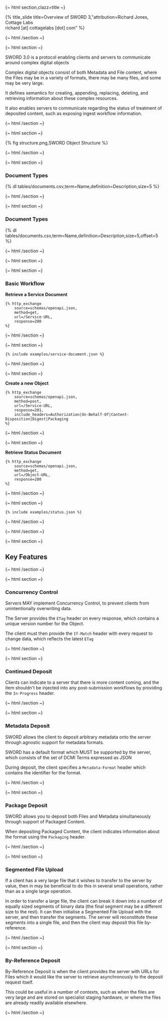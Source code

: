 {~ html section,clazz=title ~}

{% title_slide 
    title=Overview of SWORD&nbsp;3,"attribution=Richard Jones, Cottage Labs<br>richard [at] cottagelabs [dot] com"
%}

{~ html /section ~}


{~ html section ~}

SWORD 3.0 is a protocol enabling clients and servers to communicate around complex digital objects

Complex digital objects consist of both Metadata and File content, where the Files may be in a variety of formats, there may be many files, 
and some may be very large.  

It defines semantics for creating, appending, replacing, deleting, and retrieving information about these complex resources.  

It also enables servers to communicate regarding the status of treatment of deposited content, such as exposing ingest workflow information.

{~ html /section ~}


{~ html section ~}

{% fig structure.png,SWORD Object Structure %}

{~ html /section ~}


{~ html section ~}

### Document Types

{% dl tables/documents.csv,term=Name,definition=Description,size=5 %} 

{~ html /section ~}


{~ html section ~}

### Document Types

{% dl tables/documents.csv,term=Name,definition=Description,size=5,offset=5 %} 

{~ html /section ~}


{~ html section ~}

{~ html section ~}

### Basic Workflow

**Retrieve a Service Document**

```
{% http_exchange
    source=schemas/openapi.json,
    method=get,
    url=/Service-URL,
    response=200
%}
```
    
{~ html /section ~}
    
{~ html section ~}

```
{% include examples/service-document.json %} 
```

{~ html /section ~}

{~ html section ~}

**Create a new Object**

```
{% http_exchange
    source=schemas/openapi.json,
    method=post,
    url=/Service-URL,
    response=201,
    include_headers=Authorization|On-Behalf-Of|Content-Disposition|Digest|Packaging
%}
```

{~ html /section ~}

{~ html section ~}

**Retrieve Status Document**

```
{% http_exchange
    source=schemas/openapi.json,
    method=get,
    url=/Object-URL,
    response=200
%}
```

{~ html /section ~}

{~ html section ~}

```
{% include examples/status.json %} 
```

{~ html /section ~}

{~ html /section ~}


{~ html section ~}

## Key Features

{~ html /section ~}


{~ html section ~}

### Concurrency Control

Servers MAY implement Concurrency Control, to prevent clients from unintentionally overwriting data.

The Server provides the `ETag` header on every response, which contains a unique version number for the Object.

The client must then provide the `If-Match` header with every request to change data, which reflects the latest `ETag`

{~ html /section ~}


{~ html section ~}

### Continued Deposit

Clients can indicate to a server that there is more content coming, and the item shouldn't be injected into any post-submission
workflows by providing the `In-Progress` header.

{~ html /section ~}


{~ html section ~}

### Metadata Deposit

SWORD allows the client to deposit arbitrary metadata onto the server through agnostic support for metadata formats.

SWORD has a default format which MUST be supported by the server, which consists of the set of DCMI Terms expressed as JSON

During deposit, the client specifies a `Metadata-Format` header which contains the identifier for the format.

{~ html /section ~}


{~ html section ~}

### Package Deposit

SWORD allows you to deposit both Files and Metadata simultaneously through support of Packaged Content.

When depositing Packaged Content, the client indicates information about the format using the `Packaging` header.

{~ html /section ~}


{~ html section ~}

### Segmented File Upload

If a client has a very large file that it wishes to transfer to the server by value, then in may be beneficial to do this in several small 
operations, rather than as a single large operation.

In order to transfer a large file, the client can break it down into a number of equally sized segments of binary data (the final segment 
may be a different size to the rest).  It can then initialise a Segmented File Upload with the server, and then transfer the segments.  The 
server will reconstitute these segments into a single file, and then the client may deposit this file by-reference.

{~ html /section ~}


{~ html section ~}

### By-Reference Deposit

By-Reference Deposit is when the client provides the server with URLs for Files which it would like the server to retrieve asynchronously 
to the deposit request itself.  

This could be useful in a number of contexts, such as when the files are very large and are stored on 
specialist staging hardware, or where the files are already readily available elsewhere.

{~ html /section ~}


